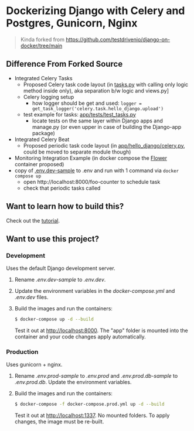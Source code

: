 # Dockerizing Django with Celery and Postgres, Gunicorn, Nginx
> Kinda forked from https://github.com/testdrivenio/django-on-docker/tree/main

## Difference From Forked Source

- Integrated Celery Tasks
  - Proposed Celery task code layout (in [tasks.py](app/upload/tasks.py) with calling only logic method inside only), aka separation b/w logic and views.py]
  - Celery logging setup
    - how logger should be get and used: `logger = get_task_logger('celery.task.hello_django.upload')`
  - test example for tasks: [app/tests/test_tasks.py](app/tests/test_tasks.py)
    - locate tests on the same layer within Django apps and manage.py (or even upper in case of building the Django-app package)
- Integrated Celery Beat
  - Proposed periodic task code layout (in [app/hello_django/celery.py](app/hello_django/celery.py), could be moved to separate module though)
- Monitoring Integration Example (in docker compose the [Flower](https://flower.readthedocs.io/en/latest/) container proposed)
- copy of [.env.dev-sample](.env.dev-sample) to .env and run with 1 command via `docker compose up`
  - open http://localhost:8000/foo-counter to schedule task
  - check that periodic tasks called

## Want to learn how to build this?

Check out the [tutorial](https://testdriven.io/dockerizing-django-with-postgres-gunicorn-and-nginx).

## Want to use this project?

### Development

Uses the default Django development server.

1. Rename *.env.dev-sample* to *.env.dev*.
1. Update the environment variables in the *docker-compose.yml* and *.env.dev* files.
1. Build the images and run the containers:

    ```sh
    $ docker-compose up -d --build
    ```

    Test it out at [http://localhost:8000](http://localhost:8000). The "app" folder is mounted into the container and your code changes apply automatically.

### Production

Uses gunicorn + nginx.

1. Rename *.env.prod-sample* to *.env.prod* and *.env.prod.db-sample* to *.env.prod.db*. Update the environment variables.
1. Build the images and run the containers:

    ```sh
    $ docker-compose -f docker-compose.prod.yml up -d --build
    ```

    Test it out at [http://localhost:1337](http://localhost:1337). No mounted folders. To apply changes, the image must be re-built.
